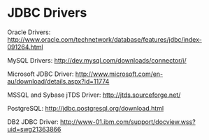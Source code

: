 JDBC Drivers
============

Oracle Drivers: http://www.oracle.com/technetwork/database/features/jdbc/index-091264.html

MySQL Drivers: http://dev.mysql.com/downloads/connector/j/

Microsoft JDBC Driver: http://www.microsoft.com/en-au/download/details.aspx?id=11774

MSSQL and Sybase jTDS Driver: http://jtds.sourceforge.net/

PostgreSQL: http://jdbc.postgresql.org/download.html

DB2 JDBC Driver: http://www-01.ibm.com/support/docview.wss?uid=swg21363866
